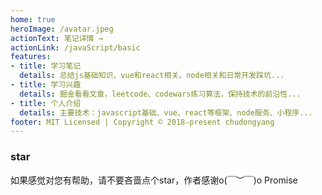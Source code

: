 ```yaml
---
home: true
heroImage: /avatar.jpeg
actionText: 笔记详情 →
actionLink: /javaScript/basic
features:
- title: 学习笔记
  details: 总结js基础知识、vue和react相关、node相关和日常开发踩坑...
- title: 学习兴趣
  details: 掘金看看文章，leetcode、codewars练习算法，保持技术的前沿性...
- title: 个人介绍
  details: 主要技术：javascript基础、vue、react等框架、node服务、小程序...
footer: MIT Licensed | Copyright © 2018-present chudongyang
---
```


### star
如果感觉对您有帮助，请不要吝啬点个star，作者感谢o(￣︶￣)o  Promise 
